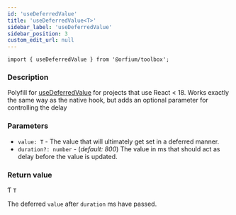 ```yaml
---
id: 'useDeferredValue'
title: 'useDeferredValue<T>'
sidebar_label: 'useDeferredValue'
sidebar_position: 3
custom_edit_url: null
---
```


`import { useDeferredValue } from '@orfium/toolbox';`

### Description

Polyfill for [useDeferredValue](https://react.dev/reference/react/useDeferredValue) for projects that use React < 18. Works exactly the same
way as the native hook, but adds an optional parameter for controlling the delay

### Parameters

- `value: T` - The value that will ultimately get set in a deferred manner.
- `duration?: number` - (_default: 800_) The value in ms that should act as delay before the value is updated.

### Return value

Ƭ `T` 

The deferred `value` after `duration` ms have passed.
